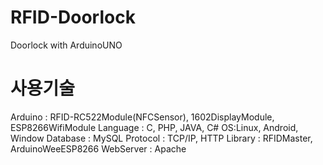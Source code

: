 # RFID-Doorlock
Doorlock with ArduinoUNO

# 사용기술

Arduino : RFID-RC522Module(NFCSensor), 1602DisplayModule, ESP8266WifiModule
Language : C, PHP, JAVA, C#
OS:Linux, Android, Window
Database : MySQL
Protocol : TCP/IP, HTTP
Library : RFIDMaster, ArduinoWeeESP8266
WebServer : Apache
